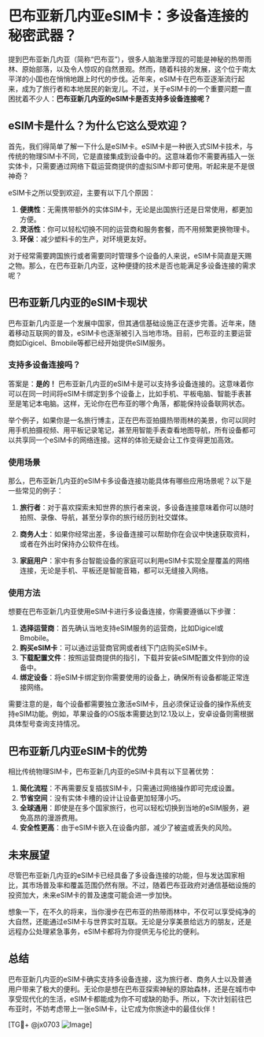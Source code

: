 # 巴布亚新几内亚eSIM卡：多设备连接的秘密武器？

提到巴布亚新几内亚（简称“巴布亚”），很多人脑海里浮现的可能是神秘的热带雨林、原始部落，以及令人惊叹的自然景观。然而，随着科技的发展，这个位于南太平洋的小国也在悄悄地跟上时代的步伐。近年来，eSIM卡在巴布亚逐渐流行起来，成为了旅行者和本地居民的新宠儿。不过，关于eSIM卡的一个重要问题一直困扰着不少人：**巴布亚新几内亚的eSIM卡是否支持多设备连接呢？**

## eSIM卡是什么？为什么它这么受欢迎？

首先，我们得简单了解一下什么是eSIM卡。eSIM卡是一种嵌入式SIM卡技术，与传统的物理SIM卡不同，它是直接集成到设备中的。这意味着你不需要再插入一张实体卡，只需要通过网络下载运营商提供的虚拟SIM卡即可使用。听起来是不是很神奇？

eSIM卡之所以受到欢迎，主要有以下几个原因：

1. **便携性**：无需携带额外的实体SIM卡，无论是出国旅行还是日常使用，都更加方便。
2. **灵活性**：你可以轻松切换不同的运营商和服务套餐，而不用频繁更换物理卡。
3. **环保**：减少塑料卡的生产，对环境更友好。

对于经常需要跨国旅行或者需要同时管理多个设备的人来说，eSIM卡简直是天赐之物。那么，在巴布亚新几内亚，这种便捷的技术是否也能满足多设备连接的需求呢？

## 巴布亚新几内亚的eSIM卡现状

巴布亚新几内亚是一个发展中国家，但其通信基础设施正在逐步完善。近年来，随着移动互联网的普及，eSIM卡也逐渐被引入当地市场。目前，巴布亚的主要运营商如Digicel、Bmobile等都已经开始提供eSIM服务。

### 支持多设备连接吗？

答案是：**是的！** 巴布亚新几内亚的eSIM卡是可以支持多设备连接的。这意味着你可以在同一时间将eSIM卡绑定到多个设备上，比如手机、平板电脑、智能手表甚至是笔记本电脑。这样，无论你在巴布亚的哪个角落，都能保持设备联网状态。

举个例子，如果你是一名旅行博主，正在巴布亚拍摄热带雨林的美景，你可以同时用手机拍摄视频、用平板记录笔记，甚至用智能手表查看地图导航，所有设备都可以共享同一个eSIM卡的网络连接。这样的体验无疑会让工作变得更加高效。

### 使用场景

那么，巴布亚新几内亚的eSIM卡多设备连接功能具体有哪些应用场景呢？以下是一些常见的例子：

1. **旅行者**：对于喜欢探索未知世界的旅行者来说，多设备连接意味着你可以随时拍照、录像、导航，甚至分享你的旅行经历到社交媒体。
   
2. **商务人士**：如果你经常出差，多设备连接可以帮助你在会议中快速获取资料，或者在外出时保持办公软件在线。

3. **家庭用户**：家中有多台智能设备的家庭可以利用eSIM卡实现全屋覆盖的网络连接，无论是手机、平板还是智能音箱，都可以无缝接入网络。

### 使用方法

想要在巴布亚新几内亚使用eSIM卡进行多设备连接，你需要遵循以下步骤：

1. **选择运营商**：首先确认当地支持eSIM服务的运营商，比如Digicel或Bmobile。
2. **购买eSIM卡**：可以通过运营商官网或者线下门店购买eSIM卡。
3. **下载配置文件**：按照运营商提供的指引，下载并安装eSIM配置文件到你的设备中。
4. **绑定设备**：将eSIM卡绑定到你需要使用的设备上，确保所有设备都能正常连接网络。

需要注意的是，每个设备都需要独立激活eSIM卡，且必须保证设备的操作系统支持eSIM功能。例如，苹果设备的iOS版本需要达到12.1及以上，安卓设备则需根据具体型号查询支持情况。

## 巴布亚新几内亚eSIM卡的优势

相比传统物理SIM卡，巴布亚新几内亚的eSIM卡具有以下显著优势：

1. **简化流程**：不再需要反复插拔SIM卡，只需通过网络操作即可完成设置。
2. **节省空间**：没有实体卡槽的设计让设备更加轻薄小巧。
3. **全球通用**：即使是在多个国家旅行，也可以轻松切换到当地的eSIM服务，避免高昂的漫游费用。
4. **安全性更高**：由于eSIM卡嵌入在设备内部，减少了被盗或丢失的风险。

## 未来展望

尽管巴布亚新几内亚的eSIM卡已经具备了多设备连接的功能，但与发达国家相比，其市场普及率和覆盖范围仍然有限。不过，随着巴布亚政府对通信基础设施的投资加大，未来eSIM卡的普及速度可能会进一步加快。

想象一下，在不久的将来，当你漫步在巴布亚的热带雨林中，不仅可以享受纯净的大自然，还能通过eSIM卡与世界实时互联。无论是分享美景给远方的朋友，还是远程办公处理紧急事务，eSIM卡都将为你提供无与伦比的便利。

## 总结

巴布亚新几内亚的eSIM卡确实支持多设备连接，这为旅行者、商务人士以及普通用户带来了极大的便利。无论你是想在巴布亚探索神秘的原始森林，还是在城市中享受现代化的生活，eSIM卡都能成为你不可或缺的助手。所以，下次计划前往巴布亚时，不妨考虑带上一张eSIM卡，让它成为你旅途中的最佳伙伴！

[TG💪+ @jx0703 ![Image](https://github.com/user-attachments/assets/dbca1d08-cadb-493c-b0ec-ad6f7a83f270)]